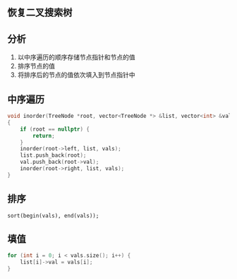 ## 恢复二叉搜索树

## 分析

1. 以中序遍历的顺序存储节点指针和节点的值
2. 排序节点的值
3. 将排序后的节点的值依次填入到节点指针中

## 中序遍历

```cpp
void inorder(TreeNode *root, vector<TreeNode *> &list, vector<int> &vals)
{
    if (root == nullptr) {
        return;
    }
    inorder(root->left, list, vals);
    list.push_back(root);
    val.push_back(root->val);
    inorder(root->right, list, vals);
}
```

## 排序

```cp
sort(begin(vals), end(vals));
```

## 填值

```cpp
for (int i = 0; i < vals.size(); i++) {
    list[i]->val = vals[i];
}
```

